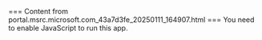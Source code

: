=== Content from portal.msrc.microsoft.com_43a7d3fe_20250111_164907.html ===
You need to enable JavaScript to run this app.
